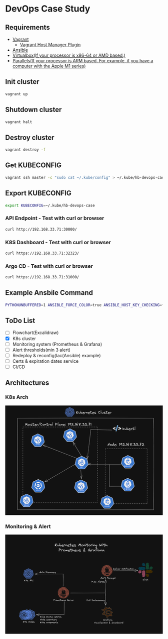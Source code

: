 # DevOps Case Study

## Requirements

* [Vagrant](https://www.vagrantup.com/downloads)
  * [Vagrant Host Manager Plugin](https://github.com/devopsgroup-io/vagrant-hostmanager)
* [Ansible](https://docs.ansible.com/ansible/latest/installation_guide/intro_installation.html)
* [Virtualbox(If your processor is x86-64 or AMD based.)](https://www.virtualbox.org/wiki/Downloads)
* [Parallels(If your processor is ARM based. For example, if you have a computer with the Apple M1 series)](https://www.parallels.com/eu/products/desktop/trial/)

## Init cluster
```bash
vagrant up
```

## Shutdown cluster
```bash
vagrant halt
```

## Destroy cluster
```bash
vagrant destroy -f
```
## Get KUBECONFIG
```bash
vagrant ssh master -c "sudo cat ~/.kube/config" > ~/.kube/hb-devops-case
```

## Export KUBECONFIG
```bash
export KUBECONFIG=~/.kube/hb-devops-case
```

### API Endpoint - Test with curl or browser
```bash
curl http://192.168.33.71:30000/
```

### K8S Dashboard - Test with curl or browser
```bash
curl https://192.168.33.71:32323/
```

### Argo CD - Test with curl or browser
```bash
curl https://192.168.33.71:31000/
```

## Example Ansbile Command
```bash
PYTHONUNBUFFERED=1 ANSIBLE_FORCE_COLOR=true ANSIBLE_HOST_KEY_CHECKING=false ANSIBLE_SSH_ARGS='-o UserKnownHostsFile=/dev/null -o IdentitiesOnly=yes -o ControlMaster=auto -o ControlPersist=60s' ansible-playbook --connection=ssh --timeout=30 --user="vagrant" --limit="all" --inventory-file=./hosts --ask-pass --become -vvv ansible.yml
```

## ToDo List
- [ ] Flowchart(Excalidraw)
- [x] K8s cluster
- [ ] Monitoring system (Prometheus & Grafana)
- [ ] Alert thresholds(min 3 alert)
- [ ] Redeploy & reconfig(Iac(Ansible) example)
- [ ] Certs & expiration dates service
- [ ] CI/CD

## Architectures

### K8s Arch
![k8s-arch](./screenshots/k8s-cluster.png)

### Monitoring & Alert
![k8s-arch](./screenshots/k8s-monitoring.png)